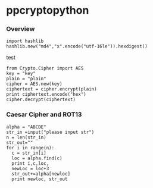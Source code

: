 # ppcryptopython
### Overview
```
import hashlib
hashlib.new("md4","x".encode("utf-16le")).hexdigest()
```

test
```
from Crypto.Cipher import AES
key = "key"
plain = "plain"
cipher = AES.new(key)
ciphertext = cipher.encrypt(plain)
print ciphertext.encode("hex")
cipher.decrypt(ciphertext)
```

### Caesar Cipher and ROT13
```
alpha = "ABCDE"
str_in =input("please input str")
n = len(str_in)
str_out=""
for i in range(n):
  c = str_in[i]
  loc = alpha.find(c)
  print i,c,loc,
  newLoc = loc+3
  str_out+=alpha[newloc]
  print newloc, str_out
```
